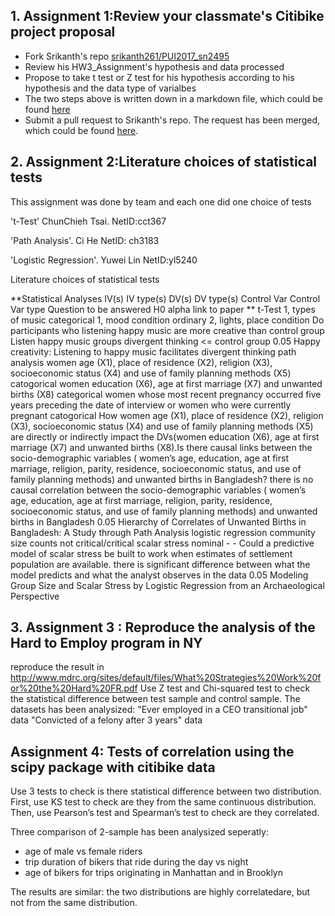 ## 1. Assignment 1:Review your classmate's Citibike project proposal
- Fork Srikanth's repo [srikanth261/PUI2017_sn2495](https://github.com/srikanth261/PUI2017_sn2495)
- Review his HW3_Assignment's hypothesis and data processed
- Propose to take t test or Z test for his hypothesis according to his hypothesis and the data type of varialbes
- The two steps above is written down in a markdown file, which could be found [here](https://github.com/picniclin/PUI2017_sn2495/blob/master/HW3_sn2495/CitibikeReview_yl5240.md) 
- Submit a pull request to Srikanth's repo. The request has been merged, which could be found [here](https://github.com/srikanth261/PUI2017_sn2495/tree/master/HW3_sn2495).

## 2. Assignment 2:Literature choices of statistical tests

This assignment was done by team and each one did one choice of tests

't-Test' ChunChieh Tsai. NetID:cct367

'Path Analysis'. Ci He   NetID: ch3183

'Logistic Regression'. Yuwei Lin NetID:yl5240

Literature choices of statistical tests

**Statistical Analyses	IV(s)	IV type(s)	DV(s)	DV type(s)	Control Var	Control Var type	Question to be answered	H0	alpha	link to paper **
t-Test	1, types of music	categorical	1, mood condition	ordinary	2, lights, place	condition	Do participants who listening happy music are more creative than control group	Listen happy music groups divergent thinking <= control group	0.05	Happy creativity: Listening to happy music facilitates divergent thinking
path analysis	women age (X1), place of residence (X2), religion (X3), socioeconomic status (X4) and use of family planning methods (X5)	catogorical	women education (X6), age at first marriage (X7) and unwanted births (X8)	categorical	women whose most recent pregnancy occurred five years preceding the date of interview or women who were currently pregnant	catogorical	How women age (X1), place of residence (X2), religion (X3), socioeconomic status (X4) and use of family planning methods (X5) are directly or indirectly impact the DVs(women education (X6), age at first marriage (X7) and unwanted births (X8).Is there causal links between the socio-demographic variables ( women’s age, education, age at first marriage, religion, parity, residence, socioeconomic status, and use of family planning methods) and unwanted births in Bangladesh?	there is no causal correlation between the socio-demographic variables ( women’s age, education, age at first marriage, religion, parity, residence, socioeconomic status, and use of family planning methods) and unwanted births in Bangladesh	0.05	Hierarchy of Correlates of Unwanted Births in Bangladesh: A Study through Path Analysis
logistic regression	community size	counts	not critical/critical scalar stress	nominal	-	-	Could a predictive model of scalar stress be built to work when estimates of settlement population are available.	there is significant difference between what the model predicts and what the analyst observes in the data	0.05	Modeling Group Size and Scalar Stress by Logistic Regression from an Archaeological Perspective


## 3. Assignment 3 : Reproduce the analysis of the Hard to Employ program in NY

reproduce the result in http://www.mdrc.org/sites/default/files/What%20Strategies%20Work%20for%20the%20Hard%20FR.pdf
Use Z test and Chi-squared test to check the statistical difference between test sample and control sample.
The datasets has been analysized:
"Ever employed in a CEO transitional job" data
"Convicted of a felony after 3 years" data

## Assignment 4: Tests of correlation using the scipy package with citibike data

Use 3 tests to check is there statistical difference between two distribution. 
First, use KS test to check are they from the same continuous distribution.
Then, use Pearson’s test and Spearman’s test to check are they correlated.

Three comparison of 2-sample has been analysized seperatly:
- age of male vs female riders
- trip duration of bikers that ride during the day vs night
- age of bikers for trips originating in Manhattan and in Brooklyn

The results are similar:
the two distributions are highly correlatedare, but not from the same distribution.
